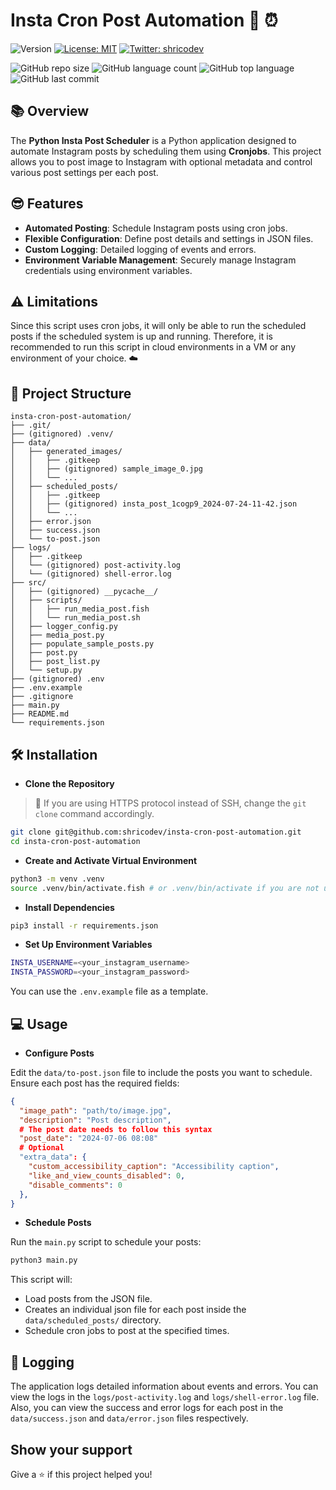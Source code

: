 # Insta Cron Post Automation 🐍 ⏰

![Version](https://img.shields.io/badge/version-0.1.0-blue.svg?cacheSeconds=2592000)
[![License: MIT](https://img.shields.io/badge/License-MIT-yellow.svg)](#)
[![Twitter: shricodev](https://img.shields.io/twitter/follow/shricodev.svg?style=social)](https://twitter.com/shricodev)

![GitHub repo size](https://img.shields.io/github/repo-size/shricodev/insta-cron-post-automation?style=plastic)
![GitHub language count](https://img.shields.io/github/languages/count/shricodev/insta-cron-post-automation?style=plastic)
![GitHub top language](https://img.shields.io/github/languages/top/shricodev/insta-cron-post-automation?style=plastic)
![GitHub last commit](https://img.shields.io/github/last-commit/shricodev/insta-cron-post-automation?color=red&style=plastic)

## 📚 Overview

The **Python Insta Post Scheduler** is a Python application designed to automate Instagram posts by scheduling them using **Cronjobs**. This project allows you to post image to Instagram with optional metadata and control various post settings per each post.

## 😎 Features

- **Automated Posting**: Schedule Instagram posts using cron jobs.
- **Flexible Configuration**: Define post details and settings in JSON files.
- **Custom Logging**: Detailed logging of events and errors.
- **Environment Variable Management**: Securely manage Instagram credentials using environment variables.

## ⚠️ Limitations

Since this script uses cron jobs, it will only be able to run the scheduled posts if the scheduled system is up and running. Therefore, it is recommended to run this script in cloud environments in a VM or any environment of your choice. ☁️

## 🌳 Project Structure

```plaintext
insta-cron-post-automation/
├── .git/
├── (gitignored) .venv/
├── data/
│   ├── generated_images/
│   │   ├── .gitkeep
│   │   ├── (gitignored) sample_image_0.jpg
│   │   └── ...
│   ├── scheduled_posts/
│   │   ├── .gitkeep
│   │   ├── (gitignored) insta_post_1cogp9_2024-07-24-11-42.json
│   │   └── ...
│   ├── error.json
│   ├── success.json
│   └── to-post.json
├── logs/
│   ├── .gitkeep
│   └── (gitignored) post-activity.log
│   └── (gitignored) shell-error.log
├── src/
│   ├── (gitignored) __pycache__/
│   ├── scripts/
│   │   ├── run_media_post.fish
│   │   └── run_media_post.sh
│   ├── logger_config.py
│   ├── media_post.py
│   ├── populate_sample_posts.py
│   ├── post.py
│   ├── post_list.py
│   └── setup.py
├── (gitignored) .env
├── .env.example
├── .gitignore
├── main.py
├── README.md
└── requirements.json
```

## 🛠️ Installation

- **Clone the Repository**

> 💬 If you are using HTTPS protocol instead of SSH, change the `git clone` command accordingly.

```bash
git clone git@github.com:shricodev/insta-cron-post-automation.git
cd insta-cron-post-automation
```

- **Create and Activate Virtual Environment**

```bash
python3 -m venv .venv
source .venv/bin/activate.fish # or .venv/bin/activate if you are not using the fish shell
```

- **Install Dependencies**

```bash
pip3 install -r requirements.json
```

- **Set Up Environment Variables**

```bash
INSTA_USERNAME=<your_instagram_username>
INSTA_PASSWORD=<your_instagram_password>
```

You can use the `.env.example` file as a template.

## 💻 Usage

- **Configure Posts**

Edit the `data/to-post.json` file to include the posts you want to schedule. Ensure each post has the required fields:

```json
{
  "image_path": "path/to/image.jpg",
  "description": "Post description",
  # The post date needs to follow this syntax
  "post_date": "2024-07-06 08:08"
  # Optional
  "extra_data": {
    "custom_accessibility_caption": "Accessibility caption",
    "like_and_view_counts_disabled": 0,
    "disable_comments": 0
  },
}
```

- **Schedule Posts**

Run the `main.py` script to schedule your posts:

```bash
python3 main.py
```

This script will:

- Load posts from the JSON file.
- Creates an individual json file for each post inside the `data/scheduled_posts/` directory.
- Schedule cron jobs to post at the specified times.

## 💬 Logging

The application logs detailed information about events and errors. You can view the logs in the `logs/post-activity.log` and `logs/shell-error.log` file.
Also, you can view the success and error logs for each post in the `data/success.json` and `data/error.json` files respectively.

## Show your support

Give a ⭐️ if this project helped you!
